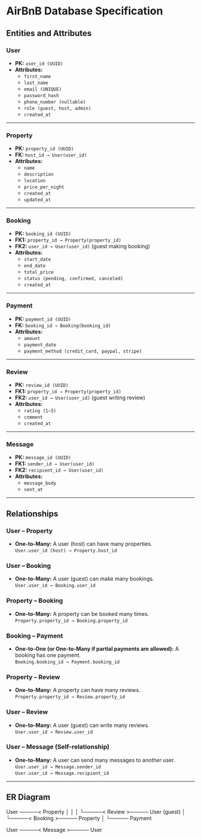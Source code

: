 # AirBnB Database Specification

## Entities and Attributes

### User
- **PK:** `user_id (UUID)`
- **Attributes:**
  - `first_name`
  - `last_name`
  - `email (UNIQUE)`
  - `password_hash`
  - `phone_number (nullable)`
  - `role (guest, host, admin)`
  - `created_at`

---

### Property
- **PK:** `property_id (UUID)`
- **FK:** `host_id → User(user_id)`
- **Attributes:**
  - `name`
  - `description`
  - `location`
  - `price_per_night`
  - `created_at`
  - `updated_at`

---

### Booking
- **PK:** `booking_id (UUID)`
- **FK1:** `property_id → Property(property_id)`
- **FK2:** `user_id → User(user_id)` (guest making booking)
- **Attributes:**
  - `start_date`
  - `end_date`
  - `total_price`
  - `status (pending, confirmed, canceled)`
  - `created_at`

---

### Payment
- **PK:** `payment_id (UUID)`
- **FK:** `booking_id → Booking(booking_id)`
- **Attributes:**
  - `amount`
  - `payment_date`
  - `payment_method (credit_card, paypal, stripe)`

---

### Review
- **PK:** `review_id (UUID)`
- **FK1:** `property_id → Property(property_id)`
- **FK2:** `user_id → User(user_id)` (guest writing review)
- **Attributes:**
  - `rating (1–5)`
  - `comment`
  - `created_at`

---

### Message
- **PK:** `message_id (UUID)`
- **FK1:** `sender_id → User(user_id)`
- **FK2:** `recipient_id → User(user_id)`
- **Attributes:**
  - `message_body`
  - `sent_at`

---

## Relationships

### User – Property
- **One-to-Many:** A user (host) can have many properties.  
  `User.user_id (host) → Property.host_id`

### User – Booking
- **One-to-Many:** A user (guest) can make many bookings.  
  `User.user_id → Booking.user_id`

### Property – Booking
- **One-to-Many:** A property can be booked many times.  
  `Property.property_id → Booking.property_id`

### Booking – Payment
- **One-to-One (or One-to-Many if partial payments are allowed):** A booking has one payment.  
  `Booking.booking_id → Payment.booking_id`

### Property – Review
- **One-to-Many:** A property can have many reviews.  
  `Property.property_id → Review.property_id`

### User – Review
- **One-to-Many:** A user (guest) can write many reviews.  
  `User.user_id → Review.user_id`

### User – Message (Self-relationship)
- **One-to-Many:** A user can send many messages to another user.  
  `User.user_id → Message.sender_id`  
  `User.user_id → Message.recipient_id`

---

## ER Diagram 

User ─────< Property
   │            │
   │            └─────< Review >───── User (guest)
   │
   └─────< Booking >───── Property
             │
             └───── Payment

User ─────< Message >───── User

